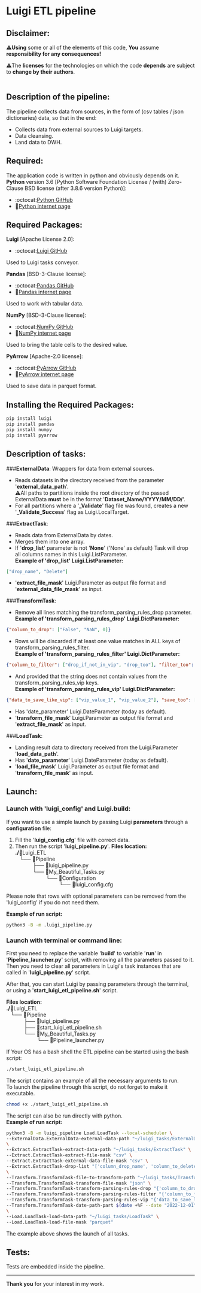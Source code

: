 # Luigi ETL pipeline

## Disclaimer:
:warning:**Using** some or all of the elements of this code, **You** assume **responsibility for any consequences!**<br>

:warning:The **licenses** for the technologies on which the code **depends** are subject to **change by their authors**.<br><br>

## Description of the pipeline:
The pipeline collects data from sources, in the form of (csv tables / json dictionaries) data, so that in the end:
* Collects data from external sources to Luigi targets.
* Data cleansing.
* Land data to DWH.

## Required:
The application code is written in python and obviously depends on it.<br>
**Python** version 3.6 [Python Software Foundation License / (with) Zero-Clause BSD license (after 3.8.6 version Python)]:
* :octocat:[Python GitHub](https://github.com/python)
* :bookmark_tabs:[Python internet page](https://www.python.org/)

## Required Packages:
**Luigi** [Apache License 2.0]:
* :octocat:[Luigi GitHub](https://github.com/spotify/luigi)

Used to Luigi tasks conveyor.

**Pandas** [BSD-3-Clause license]:
* :octocat:[Pandas GitHub](https://github.com/pandas-dev/pandas/)
* :bookmark_tabs:[Pandas internet page](https://pandas.pydata.org/)

Used to work with tabular data.

**NumPy** [BSD-3-Clause license]:
* :octocat:[NumPy GitHub](https://github.com/numpy/numpy)
* :bookmark_tabs:[NumPy internet page](https://numpy.org/)

Used to bring the table cells to the desired value.

**PyArrow** [Apache-2.0 license]:
* :octocat:[PyArrow GitHub](https://github.com/apache/arrow)
* :bookmark_tabs:[PyArrow internet page](https://arrow.apache.org/)

Used to save data in parquet format.

## Installing the Required Packages:
```bash
pip install luigi
pip install pandas
pip install numpy
pip install pyarrow
```

## Description of tasks:
###**ExternalData**:
Wrappers for data from external sources.<br/>
* Reads datasets in the directory received from the parameter '**external_data_path**'.<br/>
:warning:All paths to partitions inside the root directory of the passed ExternalData **must** be in the format '**Dataset_Name/YYYY/MM/DD/**'.<br/>
* For all partitions where a '**\_Validate**' flag file was found, creates a new '**\_Validate_Success**' flag as Luigi.LocalTarget.

###**ExtractTask**:
* Reads data from ExternalData by dates.
* Merges them into one array.
* If '**drop_list**' parameter is not '**None**' ('None' as default) Task will drop all columns names in this Luigi.ListParameter.<br/>
**Example of 'drop_list' Luigi.ListParameter:**
```json
["drop_name", "Delete"]
```
* '**extract_file_mask**' Luigi.Parameter as output file format and '**external_data_file_mask**' as input.

###**TransformTask**:
* Remove all lines matching the transform_parsing_rules_drop parameter.<br/>
**Example of 'transform_parsing_rules_drop' Luigi.DictParameter:**
```json
{"column_to_drop": ["False", "NaN", 0]}
```
* Rows will be discarded if at least one value matches in ALL keys of transform_parsing_rules_filter.<br/>
**Example of 'transform_parsing_rules_filter' Luigi.DictParameter:**
```json
{"column_to_filter": ["drop_if_not_in_vip", "drop_too"], "filter_too": ["0"]}
```
* And provided that the string does not contain values from the transform_parsing_rules_vip keys.<br/>
**Example of 'transform_parsing_rules_vip' Luigi.DictParameter:**
```json
{"data_to_save_like_vip": ["vip_value_1", "vip_value_2"], "save_too": ["vip_value_3"]}
```
* Has 'date_parameter' Luigi.DateParameter (today as default).
* '**transform_file_mask**' Luigi.Parameter as output file format and '**extract_file_mask**' as input.

###**LoadTask**:
* Landing result data to directory received from the Luigi.Parameter '**load_data_path**'.
* Has '**date_parameter**' Luigi.DateParameter (today as default).
* '**load_file_mask**' Luigi.Parameter as output file format and '**transform_file_mask**' as input.

## Launch:
### Launch with 'luigi_config' and Luigi.build:
If you want to use a simple launch by passing Luigi **parameters** through a **configuration** file: 
1) Fill the '**luigi_config.cfg**' file with correct data.
2) Then run the script '**luigi_pipeline.py**'.
**Files location:**<br>
**./**:open_file_folder:Luigi_ETL<br>
   └── :file_folder:Pipeline<br>
            ├── :page_facing_up:luigi_pipeline.py<br>
            └── :file_folder:My_Beautiful_Tasks.py<br>
                     └── :file_folder:Configuration<br>
                              └── :page_facing_up:luigi_config.cfg<br>

Please note that rows with optional parameters can be removed from the 'luigi_config' if you do not need them.

**Example of run script:**
```bash
python3 -B -m .luigi_pipeline.py
```
### Launch with terminal or command line:
First you need to replace the variable '**build**' to variable '**run**' in '**Pipeline_launcher.py**' script, 
with removing all the parameters passed to it.<br>
Then you need to clear all parameters in Luigi's task instances that are called in '**luigi_pipeline.py**' script.<br>

After that, you can start Luigi by passing parameters through the terminal, or using a '**start_luigi_etl_pipeline.sh**' script.

**Files location:**<br>
**./**:open_file_folder:Luigi_ETL<br>
   └── :file_folder:Pipeline<br>
            ├── :page_facing_up:luigi_pipeline.py<br>
            ├── :page_facing_up:start_luigi_etl_pipeline.sh<br>
            └── :file_folder:My_Beautiful_Tasks.py<br>
                     └── :file_folder:Pipeline_launcher.py<br>

If Your OS has a bash shell the ETL pipeline can be started using the bash script:
```bash
./start_luigi_etl_pipeline.sh
```
The script contains an example of all the necessary arguments to run.<br/>
To launch the pipeline through this script, do not forget to make it executable.
```bash
chmod +x ./start_luigi_etl_pipeline.sh
```
The script can also be run directly with python.<br/>
**Example of run script:**
```bash
python3 -B -m luigi_pipeline Load.LoadTask --local-scheduler \
--ExternalData.ExternalData-external-data-path "~/luigi_tasks/ExternalData" \
\
--Extract.ExtractTask-extract-data-path "~/luigi_tasks/ExtractTask" \
--Extract.ExtractTask-extract-file-mask "csv" \
--Extract.ExtractTask-external-data-file-mask "csv" \
--Extract.ExtractTask-drop-list "['column_drop_name', 'column_to_delete']" \
\
--Transform.TransformTask-file-to-transform-path "~/luigi_tasks/TransformTask" \
--Transform.TransformTask-transform-file-mask "json" \
--Transform.TransformTask-transform-parsing-rules-drop "{'column_to_drop': [False, 'NaN', 0]}" \
--Transform.TransformTask-transform-parsing-rules-filter "{'column_to_filter': ['drop_if_not_in_vip', 'drop_too'], 'filter_too': ['0']}" \
--Transform.TransformTask-transform-parsing-rules-vip "{'data_to_save_like_vip': ['vip_value_1, vip_value_2'], 'save_too': ['vip_value_3']}" \
--Transform.TransformTask-date-path-part $(date +%F --date "2022-12-01") \
\
--Load.LoadTask-load-data-path "~/luigi_tasks/LoadTask" \
--Load.LoadTask-load-file-mask "parquet"
```
The example above shows the launch of all tasks.

## Tests:
Tests are embedded inside the pipeline.

***

**Thank you** for your interest in my work.<br><br>
